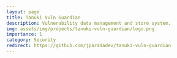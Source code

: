 ```yaml
---
layout: page
title: Tanuki Vuln Guardian
description: Vulnerability data management and store system.
img: assets/img/projects/tanuki-vuln-guardian/logo.png
importance: 1
category: Security
redirect: https://github.com/jparadadev/tanuki-vuln-guardian
---
```

